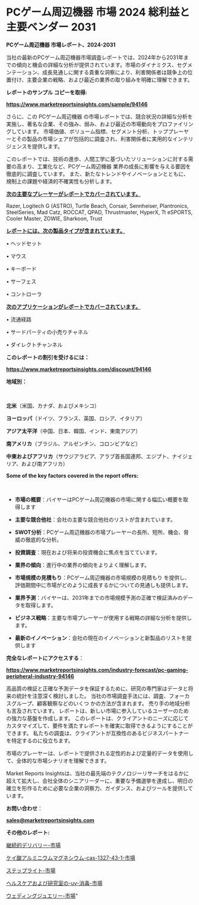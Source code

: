 # PCゲーム周辺機器 市場 2024 総利益と主要ベンダー 2031

<strong>PCゲーム周辺機器 市場レポート、2024-2031</strong>

当社の最新のPCゲーム周辺機器市場調査レポートでは、2024年から2031年までの傾向と機会の詳細な分析が提供されています。市場のダイナミクス、セグメンテーション、成長見通しに関する貴重な洞察により、利害関係者は競争上の位置付け、主要企業の戦略、および最近の業界の取り組みを明確に理解できます。



<strong>レポートのサンプル コピーを取得:</strong> <a href=https://www.marketreportsinsights.com/sample/94146>

<strong><u>https://www.marketreportsinsights.com/sample/94146</u></strong></a>

さらに、この PCゲーム周辺機器 の市場レポートでは、競合状況の詳細な分析を実施し、著名な企業、その強み、弱み、および最近の市場動向をプロファイリングしています。 市場価値、ボリューム指標、セグメント分析、トッププレーヤーとその製品の市場シェアが包括的に調査され、利害関係者に実用的なインテリジェンスを提供します。

このレポートでは、技術の進歩、人間工学に基づいたソリューションに対する需要の高まり、工業化など、PCゲーム周辺機器 業界の成長に影響を与える要因を徹底的に調査しています。 また、新たなトレンドやイノベーションとともに、規制上の課題や経済的不確実性も分析します。



<strong><u>次の主要なプレーヤーがレポートでカバーされています。</u></strong>

Razer, Logitech G (ASTRO), Turtle Beach, Corsair, Sennheiser, Plantronics, SteelSeries, Mad Catz, ROCCAT, QPAD, Thrustmaster, HyperX, Tt eSPORTS, Cooler Master, ZOWIE, Sharkoon, Trust



<strong><u><b>レポートには、次の製品タイプが含まれています。</b></u></strong>

• ヘッドセット

• マウス

• キーボード

• サーフェス

• コントローラ



<strong><u><b>次のアプリケーションがレポートでカバーされています。</b></u></strong>

• 流通経路

• サードパーティの小売りチャネル

• ダイレクトチャンネル



<strong><b>このレポートの割引を受けるには：</b></strong>

<a href=https://www.marketreportsinsights.com/discount/94146>

<strong><u>https://www.marketreportsinsights.com/discount/94146</u></strong></a>



<strong>地域別：</strong>

<strong> </strong>



<strong>北米</strong>（米国、カナダ、およびメキシコ）



<strong>ヨーロッパ</strong>（ドイツ、フランス、英国、ロシア、イタリア）



<strong>アジア太平洋</strong>（中国、日本、韓国、インド、東南アジア）



<strong>南アメリカ</strong>（ブラジル、アルゼンチン、コロンビアなど）



<strong>中東およびアフリカ</strong>（サウジアラビア、アラブ首長国連邦、エジプト、ナイジェリア、および南アフリカ）



<strong>Some of the key factors covered in the report offers:</strong>

<strong> </strong>
<ul>
  <li>

<strong>市場の概要</strong>：バイヤーはPCゲーム周辺機器の市場に関する幅広い概要を取得します</li>
  <li>

<strong>主要な競合他社</strong>：会社の主要な競合他社のリストが含まれています。</li>
  <li>

<strong>SWOT分析</strong>：PCゲーム周辺機器の市場プレーヤーの長所、短所、機会、脅威の徹底的な分析。</li>
  <li>

<strong>投資調査</strong>：現在および将来の投資機会に焦点を当てています。</li>
  <li>

<strong>業界の傾向</strong>：進行中の業界の傾向をよりよく理解します。</li>
  <li>

<strong>市場規模の見積もり</strong>：PCゲーム周辺機器の市場規模の見積もり を提供し、評価期間中に市場がどのように成長するかについての見通しも提供します。</li>
  <li>

<strong>業界予測</strong>：バイヤーは、2031年までの市場規模予測の正確で検証済みのデータを取得します。</li>
  <li>

<strong>ビジネス戦略</strong>：主要な市場プレーヤーが使用する戦略の詳細な分析を提供します。</li>
  <li>

<strong>最新のイノベーション</strong>：会社の現在のイノベーションと新製品のリストを提供します</li>
</ul>


<strong>完全なレポートにアクセスする</strong>：

<a href=https://www.marketreportsinsights.com/industry-forecast/pc-gaming-peripheral-industry-94146>

<strong><u>https://www.marketreportsinsights.com/industry-forecast/pc-gaming-peripheral-industry-94146</u></strong></a>

高品質の検証と正確な予測データを保証するために、研究の専門家はデータと将来の統計を注意深く検討しました。 当社の市場調査手法には、調査、フォーカスグループ、顧客観察などのいくつ かの方法が含まれます。 売り手の地域分析も言及されています。 レポートは、新しい市場に参入しているユーザーのための強力な基盤を作成します。 このレポートは、クライアントのニーズに応じてカスタマイズして、要件を満たすレポートを確実に取得できるようにすることができます。 私たちの調査は、クライアントが互換性のあるビジネスパートナーを特定するのに役立ちます。

市場のプレーヤーは、レポートで提供される定性的および定量的データを使用して、全体的な市場シナリオを理解できます。

Market Reports Insightsは、当社の最先端のテクノロジーリサーチをはるかに超えて拡大し、会社全体のシニアリーダーに、重要な予備選挙を達成し、明日の確立を形作るために必要な企業の洞察力、ガイダンス、およびツールを提供しています。



<strong><b>お問い合わせ</b></strong>：

<a href=mailto:sales@marketreportsinsights.com>

<strong><u>sales@marketreportsinsights.com</u></strong></a>



<strong>その他のレポート:</strong>

<a href=https://www.linkedin.com/pulse/継続的デリバリー-市場-2023-総利益と主要ベンダー-2030-analytics-achievers-24-analysis-vn3wf/>継続的デリバリー-市場</a>

<a href=https://www.linkedin.com/pulse/ケイ酸アルミニウムマグネシウム-cas-1327-43-1-市場-2030-xp1wf/>ケイ酸アルミニウムマグネシウム-cas-1327-43-1-市場</a>

<a href=https://www.linkedin.com/pulse/ステップライト-市場-2023-収益と成長ドライバー-2030-consumer-connection-collective-360-k4bvf/>ステップライト-市場</a>

<a href=https://www.linkedin.com/pulse/ヘルスケアおよび研究室の-uv-消毒-市場-2023-収益と成長ドライバー-peptf/>ヘルスケアおよび研究室の-uv-消毒-市場</a>

<a href=https://www.linkedin.com/pulse/ウェディングジュエリー-市場-2030-年までの需要に焦点を当てた-2023-ar4wf/>ウェディングジュエリー-市場</a>"
